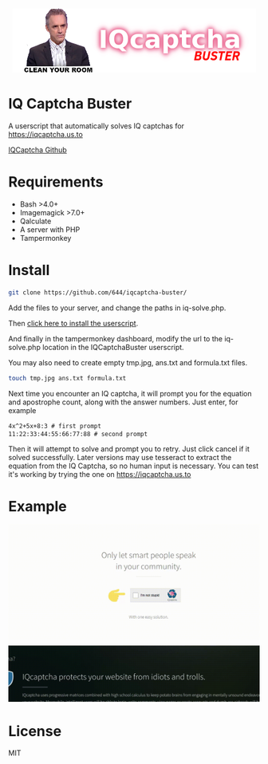 <h1 align="center">
  <a href="https://www.reddit.com/r/iamverysmart/">
    <img src="LOL.png" alt="ZeroIQcaptcha">
  </a>
</h1>

# IQ Captcha Buster
A userscript that automatically solves IQ captchas for https://iqcaptcha.us.to

[IQCaptcha Github](https://github.com/ballerburg9005/IQcaptcha)

# Requirements
- Bash >4.0+
- Imagemagick >7.0+
- Qalculate
- A server with PHP
- Tampermonkey

# Install
```bash
git clone https://github.com/644/iqcaptcha-buster/
```

Add the files to your server, and change the paths in iq-solve.php.

Then [click here to install the userscript](https://raw.githubusercontent.com/644/iqcaptcha-buster/main/iqcaptcha.user.js).

And finally in the tampermonkey dashboard, modify the url to the iq-solve.php location in the IQCaptchaBuster userscript.

You may also need to create empty tmp.jpg, ans.txt and formula.txt files.
```bash
touch tmp.jpg ans.txt formula.txt
```

Next time you encounter an IQ captcha, it will prompt you for the equation and apostrophe count, along with the answer numbers. Just enter, for example
```
4x^2+5x+8:3 # first prompt
11:22:33:44:55:66:77:88 # second prompt
```
Then it will attempt to solve and prompt you to retry. Just click cancel if it solved successfully. Later versions may use tesseract to extract the equation from the IQ Captcha, so no human input is necessary. You can test it's working by trying the one on https://iqcaptcha.us.to

# Example
![Example](https://raw.githubusercontent.com/644/iqcaptcha-buster/main/example.gif)

# License
MIT
